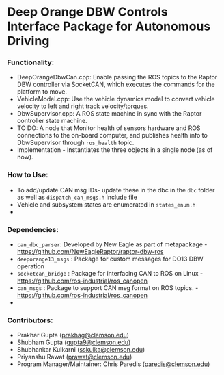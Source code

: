 # Deep Orange DBW Controls Interface Package for Autonomous Driving

### Functionality:

- DeepOrangeDbwCan.cpp: Enable passing the ROS topics to the Raptor DBW controller via SocketCAN, which executes the commands for the platform to move.
- VehicleModel.cpp: Use the vehicle dynamics model to convert vehicle velocity to left and right track velocity/torques.
- DbwSupervisor.cpp: A ROS state machine in sync with the Raptor controller state machine.
- TO DO: A node that Monitor health of sensors hardware and ROS connections to the on-board computer, and publishes health info to DbwSupervisor through `ros_health` topic.
- Implementation - Instantiates the three objects in a single node (as of now).

### How to Use:
- To add/update CAN msg IDs- update these in the dbc in the `dbc` folder as well as `dispatch_can_msgs.h` include file
- Vehicle and subsystem states are enumerated in `states_enum.h`
- 

### Dependencies:
- `can_dbc_parser`: Developed by New Eagle as part of metapackage - https://github.com/NewEagleRaptor/raptor-dbw-ros
- `deeporange13_msgs` : Package for custom messages for DO13 DBW operation
- `socketcan_bridge` : Package for interfacing CAN to ROS on Linux - https://github.com/ros-industrial/ros_canopen
- `can_msgs` : Package to support CAN msg format on ROS topics. - https://github.com/ros-industrial/ros_canopen
- 

### Contributors:
 - Prakhar Gupta (prakhag@clemson.edu)
 - Shubham Gupta (gupta9@clemson.edu)
 - Shubhankar Kulkarni (sskulka@clemson.edu)
 - Priyanshu Rawat (prawat@clemson.edu)
 - Program Manager/Maintainer: Chris Paredis (paredis@clemson.edu)

